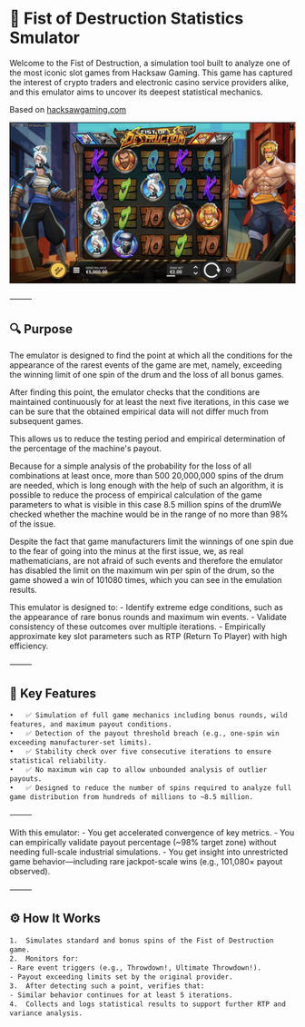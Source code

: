 # 🎰 Fist of Destruction Statistics Smulator

Welcome to the Fist of Destruction, a simulation tool built to analyze one of the most iconic slot games from Hacksaw Gaming. This game has captured the interest of crypto traders and electronic casino service providers alike, and this emulator aims to uncover its deepest statistical mechanics.

Based on 
[hacksawgaming.com](https://www.hacksawgaming.com/games/fist-of-destruction)


![Game View](_res/FOD_face.jpeg)

⸻

## 🔍 Purpose
The emulator is designed to find the point at which all the conditions for the appearance of the rarest events of the game are met, namely, exceeding the winning limit of one spin of the drum and the loss of all bonus games.

After finding this point, the emulator checks that the conditions are maintained continuously for at least the next five iterations, in this case we can be sure that the obtained empirical data will not differ much from subsequent games.

This allows us to reduce the testing period and empirical determination of the percentage of the machine's payout.

Because for a simple analysis of the probability for the loss of all combinations at least once, more than 500 20,000,000 spins of the drum are needed, which is long enough with the help of such an algorithm, it is possible to reduce the process of empirical calculation of the game parameters to what is visible in this case 8.5 million spins of the drumWe checked whether the machine would be in the range of no more than 98% of the issue.

Despite the fact that game manufacturers limit the winnings of one spin due to the fear of going into the minus at the first issue, we, as real mathematicians, are not afraid of such events and therefore the emulator has disabled the limit on the maximum win per spin of the drum, so the game showed a win of 101080 times, which you can see in the emulation results.

This emulator is designed to:
	- Identify extreme edge conditions, such as the appearance of rare bonus rounds and maximum win events.
	- Validate consistency of these outcomes over multiple iterations.
	- Empirically approximate key slot parameters such as RTP (Return To Player) with high efficiency.

⸻

## 🎯 Key Features
	•	✅ Simulation of full game mechanics including bonus rounds, wild features, and maximum payout conditions.
	•	✅ Detection of the payout threshold breach (e.g., one-spin win exceeding manufacturer-set limits).
	•	✅ Stability check over five consecutive iterations to ensure statistical reliability.
	•	✅ No maximum win cap to allow unbounded analysis of outlier payouts.
	•	✅ Designed to reduce the number of spins required to analyze full game distribution from hundreds of millions to ~8.5 million.

⸻



With this emulator:
	- You get accelerated convergence of key metrics.
	- You can empirically validate payout percentage (~98% target zone) without needing full-scale industrial simulations.
	- You get insight into unrestricted game behavior—including rare jackpot-scale wins (e.g., 101,080× payout observed).

⸻

## ⚙️ How It Works
	1.	Simulates standard and bonus spins of the Fist of Destruction game.
	2.	Monitors for:
	- Rare event triggers (e.g., Throwdown!, Ultimate Throwdown!).
	- Payout exceeding limits set by the original provider.
	3.	After detecting such a point, verifies that:
	- Similar behavior continues for at least 5 iterations.
	4.	Collects and logs statistical results to support further RTP and variance analysis.

